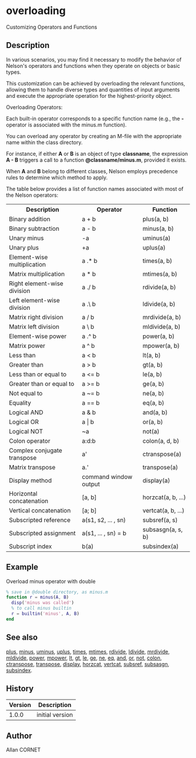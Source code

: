 # overloading

Customizing Operators and Functions

## Description

  <p>In various scenarios, you may find it necessary to modify the behavior of Nelson's operators and functions when they operate on objects or basic types.</p>
  <p>This customization can be achieved by overloading the relevant functions, allowing them to handle diverse types and quantities of input arguments and execute the appropriate operation for the highest-priority object.</p>
  <p/>
  <p>Overloading Operators:</p>
  <p/>
  <p>Each built-in operator corresponds to a specific function name (e.g., the <b>-</b> operator is associated with the minus.m function).</p>
  <p>You can overload any operator by creating an M-file with the appropriate name within the class directory.</p>
  <p>For instance, if either <b>A</b> or <b>B</b> is an object of type <b>classname</b>, the expression <b>A - B</b> triggers a call to a function <b>@classname/minus.m</b>, provided it exists.</p>
  <p>When <b>A</b> and <b>B</b> belong to different classes, Nelson employs precedence rules to determine which method to apply.</p>
  <p/>
  <p>The table below provides a list of function names associated with most of the Nelson operators:</p>
  <p/>
  <table style="width:100%">
    <tr>
      <th>Description</th>
      <th>Operator</th>
      <th>Function</th>
    </tr>
    <tr>
      <td>Binary addition</td>
      <td>a + b</td>
      <td>plus(a, b)</td>
    </tr>
    <tr>
      <td>Binary subtraction</td>
      <td>a - b</td>
      <td>minus(a, b)</td>
    </tr>
    <tr>
      <td>Unary minus</td>
      <td>-a</td>
      <td>uminus(a)</td>
    </tr>
    <tr>
      <td>Unary plus</td>
      <td>+a</td>
      <td>uplus(a)</td>
    </tr>
    <tr>
      <td>Element-wise multiplication</td>
      <td>a .* b</td>
      <td>times(a, b)</td>
    </tr>
    <tr>
      <td>Matrix multiplication</td>
      <td>a * b</td>
      <td>mtimes(a, b)</td>
    </tr>
    <tr>
      <td>Right element-wise division</td>
      <td>a ./ b</td>
      <td>rdivide(a, b)</td>
    </tr>
    <tr>
      <td>Left element-wise division</td>
      <td>a .\ b</td>
      <td>ldivide(a, b)</td>
    </tr>
    <tr>
      <td>Matrix right division</td>
      <td>a / b</td>
      <td>mrdivide(a, b)</td>
    </tr>
    <tr>
      <td>Matrix left division</td>
      <td>a \ b</td>
      <td>mldivide(a, b)</td>
    </tr>
    <tr>
      <td>Element-wise power</td>
      <td>a .^ b</td>
      <td>power(a, b)</td>
    </tr>
    <tr>
      <td>Matrix power</td>
      <td>a ^ b</td>
      <td>mpower(a, b)</td>
    </tr>
    <tr>
      <td>Less than</td>
      <td>a &lt; b</td>
      <td>lt(a, b)</td>
    </tr>
    <tr>
      <td>Greater than</td>
      <td>a &gt; b</td>
      <td>gt(a, b)</td>
    </tr>
    <tr>
      <td>Less than or equal to</td>
      <td>a &lt;= b</td>
      <td>le(a, b)</td>
    </tr>
    <tr>
      <td>Greater than or equal to</td>
      <td>a &gt;= b</td>
      <td>ge(a, b)</td>
    </tr>
    <tr>
      <td>Not equal to</td>
      <td>a ~= b</td>
      <td>ne(a, b)</td>
    </tr>
    <tr>
      <td>Equality</td>
      <td>a == b</td>
      <td>eq(a, b)</td>
    </tr>
    <tr>
      <td>Logical AND</td>
      <td>a &amp; b</td>
      <td>and(a, b)</td>
    </tr>
    <tr>
      <td>Logical OR</td>
      <td>a | b</td>
      <td>or(a, b)</td>
    </tr>
    <tr>
      <td>Logical NOT</td>
      <td>~a</td>
      <td>not(a)</td>
    </tr>
    <tr>
      <td>Colon operator</td>
      <td>a:d:b</td>
      <td>colon(a, d, b)</td>
    </tr>
    <tr>
      <td>Complex conjugate transpose</td>
      <td>a'</td>
      <td>ctranspose(a)</td>
    </tr>
    <tr>
      <td>Matrix transpose</td>
      <td>a.'</td>
      <td>transpose(a)</td>
    </tr>
    <tr>
      <td>Display method</td>
      <td>command window output</td>
      <td>display(a)</td>
    </tr>
    <tr>
      <td>Horizontal concatenation</td>
      <td>[a, b]</td>
      <td>horzcat(a, b, ...)</td>
    </tr>
    <tr>
      <td>Vertical concatenation</td>
      <td>[a; b]</td>
      <td>vertcat(a, b, ...)</td>
    </tr>
    <tr>
      <td>Subscripted reference</td>
      <td>a(s1, s2, ... , sn)</td>
      <td>subsref(a, s)</td>
    </tr>
    <tr>
      <td>Subscripted assignment</td>
      <td>a(s1, ... , sn) = b</td>
      <td>subsasgn(a, s, b)</td>
    </tr>
    <tr>
      <td>Subscript index</td>
      <td>b(a)</td>
      <td>subsindex(a)</td>
    </tr>
  </table>

## Example

Overload minus operator with double

```matlab
% save in @double directory, as minus.m
function r = minus(A, B)
  disp('minus was called')
  % to call minus builtin
  r = builtin('minus', A, B)
end
```

## See also

[plus](../operators/plus.md), [minus](../operators/minus.md), [uminus](../operators/uminus.md), [uplus](../operators/uplus.md), [times](../operators/times.md), [mtimes](../operators/mtimes.md), [rdivide](../operators/rdivide.md), [ldivide](../operators/ldivide.md), [mrdivide](../operators/mrdivide.md), [mldivide](../operators/mldivide.md), [power](../operators/power.md), [mpower](../operators/mpower.md), [lt](../operators/lt.md), [gt](../operators/gt.md), [le](../operators/le.md), [ge](../operators/ge.md), [ne](../operators/ne.md), [eq](../operators/eq.md), [and](../operators/and.md), [or](../operators/or.md), [not](../operators/not.md), [colon](../operators/colon.md), [ctranspose](../operators/ctranspose.md), [transpose](../operators/transpose.md), [display](../display_format/display.md), [horzcat](../operators/horzcat.md), [vertcat](../operators/vertcat.md), [subsref](subsref.html), [subsasgn](subsasgn.html), [subsindex](../operators/subsindex.md).

## History

| Version | Description     |
| ------- | --------------- |
| 1.0.0   | initial version |

## Author

Allan CORNET
